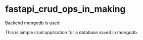 # fastapi_crud_ops_in_making

Backend mongodb is used

This is simple crud application for a database saved in mongodb.





